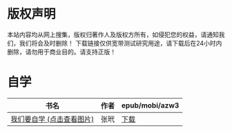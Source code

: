 # 版权声明

本站内容均从网上搜集，版权归著作人及版权方所有，如侵犯您的权益，请通知我们，我们将会及时删除！ 下载链接仅供宽带测试研究用途，请下载后在24小时内删除，请勿用于商业目的。请支持正版！

# 自学

| 书名 | 作者 | epub/mobi/azw3 |
| --- | --- | --- |
| [我们要自学 (点击查看图片)](https://www.dushupai.com/attachment/2024/06/01/bc72346e531e6bf8.jpg) | 张玳 | [下载](https://url89.ctfile.com/f/31084289-1357007317-c83807?p=8866) |
